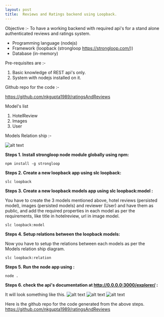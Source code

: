 ```yaml
---
layout: post
title:  Reviews and Ratings backend using Loopback.
---
```


Objective :- To have a working backend with required api's for a stand alone authenticated reviews and ratings system.
 - Programming language (nodejs)
 - Framework (loopback (strongloop https://strongloop.com/))
 - Database (in-memory)
 
  
Pre-requisites are :- 

  1. Basic knowledge of REST api's only.
  2. System with nodejs installed on it.

Github repo for the code :-

https://github.com/nkgupta1989/ratingsAndReviews

Model's list
 
  1. HotelReview
  2. Images
  3. User 
  
Models Relation ship :-

![alt text](http://nkgupta1989.github.io/images/reviewsAndRatings.png "reviews and ratings model diagram")

 
__Steps 1. Install strongloop node module globally using npm:__

    npm install -g strongloop
    
__Steps 2. Create a new loopback app using slc loopback:__

    slc loopback

__Steps 3. Create a new loopback models app using slc loopback:model :__

You have to create the 3 models mentioned above, hotel reviews (persisted model), images (persisted models) and reviewer (User) and have them as public, and add the required properties in each model as per the requirements, like title in hotelreview, url in image model.

    slc loopback:model

__Steps 4. Setup relations between the loopback models:__

Now you have to setup the relations between each models as per the Models relation ship diagram.

    slc loopback:relation

__Steps 5. Run the node app using :__

    node .
     
__Steps 6. check the api's documentation at http://0.0.0.0:3000/explorer/ :__

It will look something like this.
![alt text](http://nkgupta1989.github.io/images/image1.png "main pic")
![alt text](http://nkgupta1989.github.io/images/image2.png "hotelreview image")
![alt text](http://nkgupta1989.github.io/images/image3.png "image api's image'")

Here is the github repo for the code generated from the above steps.
https://github.com/nkgupta1989/ratingsAndReviews